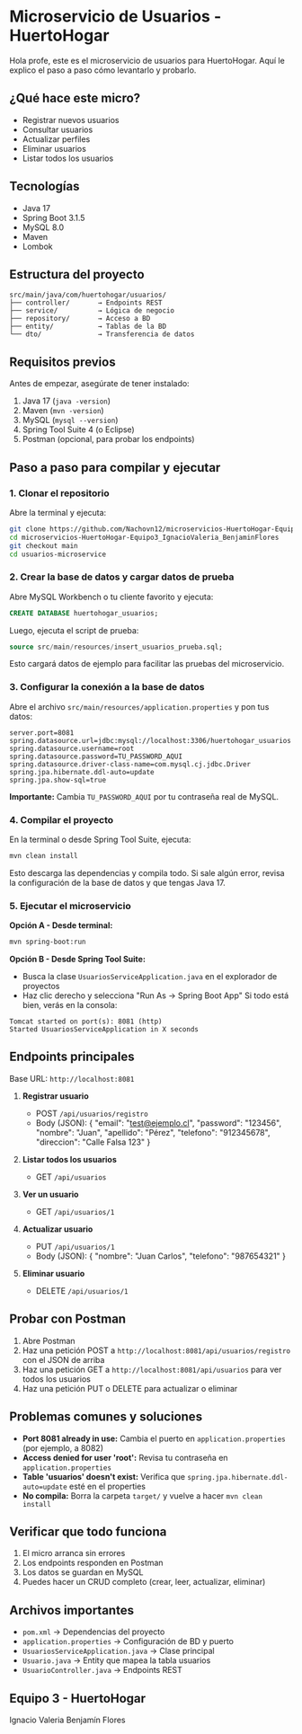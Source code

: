 # Microservicio de Usuarios - HuertoHogar

Hola profe, este es el microservicio de usuarios para HuertoHogar. Aquí le explico el paso a paso cómo levantarlo y probarlo.

## ¿Qué hace este micro?
- Registrar nuevos usuarios
- Consultar usuarios
- Actualizar perfiles
- Eliminar usuarios
- Listar todos los usuarios

## Tecnologías
- Java 17
- Spring Boot 3.1.5
- MySQL 8.0
- Maven
- Lombok

## Estructura del proyecto
```
src/main/java/com/huertohogar/usuarios/
├── controller/       → Endpoints REST
├── service/          → Lógica de negocio
├── repository/       → Acceso a BD
├── entity/           → Tablas de la BD
└── dto/              → Transferencia de datos
```

## Requisitos previos
Antes de empezar, asegúrate de tener instalado:
1. Java 17 (`java -version`)
2. Maven (`mvn -version`)
3. MySQL (`mysql --version`)
4. Spring Tool Suite 4 (o Eclipse)
5. Postman (opcional, para probar los endpoints)

## Paso a paso para compilar y ejecutar

### 1. Clonar el repositorio
Abre la terminal y ejecuta:
```bash
git clone https://github.com/Nachovn12/microservicios-HuertoHogar-Equipo3_IgnacioValeria_BenjaminFlores.git
cd microservicios-HuertoHogar-Equipo3_IgnacioValeria_BenjaminFlores
git checkout main
cd usuarios-microservice
```

### 2. Crear la base de datos y cargar datos de prueba
Abre MySQL Workbench o tu cliente favorito y ejecuta:
```sql
CREATE DATABASE huertohogar_usuarios;
```
Luego, ejecuta el script de prueba:
```sql
source src/main/resources/insert_usuarios_prueba.sql;
```
Esto cargará datos de ejemplo para facilitar las pruebas del microservicio.

### 3. Configurar la conexión a la base de datos
Abre el archivo `src/main/resources/application.properties` y pon tus datos:
```properties
server.port=8081
spring.datasource.url=jdbc:mysql://localhost:3306/huertohogar_usuarios
spring.datasource.username=root
spring.datasource.password=TU_PASSWORD_AQUI
spring.datasource.driver-class-name=com.mysql.cj.jdbc.Driver
spring.jpa.hibernate.ddl-auto=update
spring.jpa.show-sql=true
```
**Importante:** Cambia `TU_PASSWORD_AQUI` por tu contraseña real de MySQL.

### 4. Compilar el proyecto
En la terminal o desde Spring Tool Suite, ejecuta:
```bash
mvn clean install
```
Esto descarga las dependencias y compila todo. Si sale algún error, revisa la configuración de la base de datos y que tengas Java 17.

### 5. Ejecutar el microservicio
**Opción A - Desde terminal:**
```bash
mvn spring-boot:run
```
**Opción B - Desde Spring Tool Suite:**
- Busca la clase `UsuariosServiceApplication.java` en el explorador de proyectos
- Haz clic derecho y selecciona "Run As → Spring Boot App"
Si todo está bien, verás en la consola:
```
Tomcat started on port(s): 8081 (http)
Started UsuariosServiceApplication in X seconds
```

## Endpoints principales
Base URL: `http://localhost:8081`

1. **Registrar usuario**
   - POST `/api/usuarios/registro`
   - Body (JSON):
     {
       "email": "test@ejemplo.cl",
       "password": "123456",
       "nombre": "Juan",
       "apellido": "Pérez",
       "telefono": "912345678",
       "direccion": "Calle Falsa 123"
     }

2. **Listar todos los usuarios**
   - GET `/api/usuarios`

3. **Ver un usuario**
   - GET `/api/usuarios/1`

4. **Actualizar usuario**
   - PUT `/api/usuarios/1`
   - Body (JSON):
     {
       "nombre": "Juan Carlos",
       "telefono": "987654321"
     }

5. **Eliminar usuario**
   - DELETE `/api/usuarios/1`

## Probar con Postman
1. Abre Postman
2. Haz una petición POST a `http://localhost:8081/api/usuarios/registro` con el JSON de arriba
3. Haz una petición GET a `http://localhost:8081/api/usuarios` para ver todos los usuarios
4. Haz una petición PUT o DELETE para actualizar o eliminar

## Problemas comunes y soluciones
- **Port 8081 already in use:** Cambia el puerto en `application.properties` (por ejemplo, a 8082)
- **Access denied for user 'root':** Revisa tu contraseña en `application.properties`
- **Table 'usuarios' doesn't exist:** Verifica que `spring.jpa.hibernate.ddl-auto=update` esté en el properties
- **No compila:** Borra la carpeta `target/` y vuelve a hacer `mvn clean install`

## Verificar que todo funciona
1. El micro arranca sin errores
2. Los endpoints responden en Postman
3. Los datos se guardan en MySQL
4. Puedes hacer un CRUD completo (crear, leer, actualizar, eliminar)

## Archivos importantes
- `pom.xml` → Dependencias del proyecto
- `application.properties` → Configuración de BD y puerto
- `UsuariosServiceApplication.java` → Clase principal
- `Usuario.java` → Entity que mapea la tabla usuarios
- `UsuarioController.java` → Endpoints REST

## Equipo 3 - HuertoHogar
Ignacio Valeria
Benjamín Flores